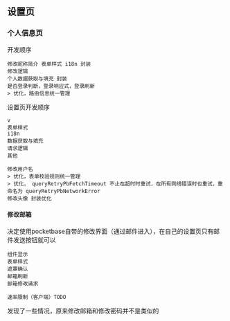 
## 设置页

### 个人信息页
开发顺序
```
修改昵称简介 表单样式 i18n 封装
修改逻辑
个人数据获取与填充 封装
是否登录判断，登录响应式，登录刷新
> 优化，路由信息统一管理
```

设置页开发顺序
```
v
表单样式
i18n
数据获取与填充
请求逻辑
其他
```

```
修改用户名
> 优化，表单校验规则统一管理
> 优化， queryRetryPbFetchTimeout 不止在超时时重试，在所有网络错误时也重试，重命名为 queryRetryPbNetworkError
修改头像 封装优化
```

#### 修改邮箱
决定使用pocketbase自带的修改界面（通过邮件进入），在自己的设置页只有邮件发送按钮就可以
```
组件显示
表单样式
遮罩确认
邮箱刷新
邮箱修改请求

速率限制（客户端）TODO
```

发现了一些情况，原来修改邮箱和修改密码并不是类似的

